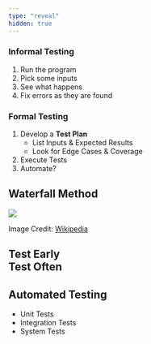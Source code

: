 ```yaml
---
type: "reveal"
hidden: true
---
```

<section>
    <h3>Informal Testing</h3>
    <ol>
        <li>Run the program</li>
        <li>Pick some inputs</li>
        <li>See what happens</li>
        <li>Fix errors as they are found</li>
    </ol>
</section>
<section>
    <h3>Formal Testing</h3>
    <ol>
        <li>Develop a <b>Test Plan</b><ul>
            <li>List Inputs & Expected Results</li>
            <li>Look for Edge Cases & Coverage</li>
        </ul></li>
        <li>Execute Tests</li>
        <li>Automate?</li>
    </ol>
</section>
<section>
    <h2>Waterfall Method</h2>
    <img class="plain stretch" src="/images/410_4_waterfall.svg">
    <p class="imagecredit">Image Credit: <a href="https://commons.wikimedia.org/w/index.php?title=File:Waterfall_model.svg&oldid=453496509">Wikipedia</a></p>
</section>
<section>
    <h2>Test Early<br>Test Often</h2>
</section>
<section>
    <h2>Automated Testing</h2>
    <ul>
        <li>Unit Tests</li>
        <li class="fragment">Integration Tests</li>
        <li class="fragment">System Tests</li>
    </ul>
</section>